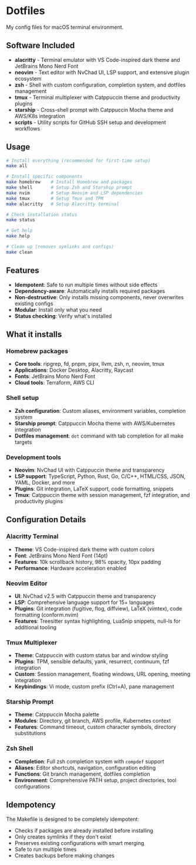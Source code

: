 # Dotfiles

My config files for macOS terminal environment.

## Software Included

- **alacritty** - Terminal emulator with VS Code-inspired dark theme and JetBrains Mono Nerd Font
- **neovim** - Text editor with NvChad UI, LSP support, and extensive plugin ecosystem
- **zsh** - Shell with custom configuration, completion system, and dotfiles management
- **tmux** - Terminal multiplexer with Catppuccin theme and productivity plugins
- **starship** - Cross-shell prompt with Catppuccin Mocha theme and AWS/K8s integration
- **scripts** - Utility scripts for GitHub SSH setup and development workflows

## Usage

```bash
# Install everything (recommended for first-time setup)
make all

# Install specific components
make homebrew    # Install Homebrew and packages
make shell       # Setup Zsh and Starship prompt
make nvim        # Setup Neovim and LSP dependencies
make tmux        # Setup Tmux and TPM
make alacritty   # Setup Alacritty terminal

# Check installation status
make status

# Get help
make help

# Clean up (removes symlinks and configs)
make clean
```

## Features

- **Idempotent**: Safe to run multiple times without side effects
- **Dependency-aware**: Automatically installs required packages
- **Non-destructive**: Only installs missing components, never overwrites existing configs
- **Modular**: Install only what you need
- **Status checking**: Verify what's installed

## What it installs

### Homebrew packages
- **Core tools**: ripgrep, fd, pnpm, pipx, llvm, zsh, n, neovim, tmux
- **Applications**: Docker Desktop, Alacritty, Raycast
- **Fonts**: JetBrains Mono Nerd Font
- **Cloud tools**: Terraform, AWS CLI

### Shell setup
- **Zsh configuration**: Custom aliases, environment variables, completion system
- **Starship prompt**: Catppuccin Mocha theme with AWS/Kubernetes integration
- **Dotfiles management**: `dot` command with tab completion for all make targets

### Development tools
- **Neovim**: NvChad UI with Catppuccin theme and transparency
- **LSP support**: TypeScript, Python, Rust, Go, C/C++, HTML/CSS, JSON, YAML, Docker, and more
- **Plugins**: Git integration, LaTeX support, code formatting, snippets
- **Tmux**: Catppuccin theme with session management, fzf integration, and productivity plugins

## Configuration Details

### Alacritty Terminal
- **Theme**: VS Code-inspired dark theme with custom colors
- **Font**: JetBrains Mono Nerd Font (14pt)
- **Features**: 10k scrollback history, 98% opacity, 10px padding
- **Performance**: Hardware acceleration enabled

### Neovim Editor
- **UI**: NvChad v2.5 with Catppuccin theme and transparency
- **LSP**: Comprehensive language support for 15+ languages
- **Plugins**: Git integration (fugitive, flog, diffview), LaTeX (vimtex), code formatting (conform.nvim)
- **Features**: Treesitter syntax highlighting, LuaSnip snippets, null-ls for additional tooling

### Tmux Multiplexer
- **Theme**: Catppuccin with custom status bar and window styling
- **Plugins**: TPM, sensible defaults, yank, resurrect, continuum, fzf integration
- **Custom**: Session management, floating windows, URL opening, meeting integration
- **Keybindings**: Vi mode, custom prefix (Ctrl+A), pane management

### Starship Prompt
- **Theme**: Catppuccin Mocha palette
- **Modules**: Directory, git branch, AWS profile, Kubernetes context
- **Features**: Command timeout, custom character symbols, directory substitutions

### Zsh Shell
- **Completion**: Full zsh completion system with `compdef` support
- **Aliases**: Editor shortcuts, navigation, configuration editing
- **Functions**: Git branch management, dotfiles completion
- **Environment**: Comprehensive PATH setup, project directories, tool configurations

## Idempotency

The Makefile is designed to be completely idempotent:
- Checks if packages are already installed before installing
- Only creates symlinks if they don't exist
- Preserves existing configurations with smart merging
- Safe to run multiple times
- Creates backups before making changes